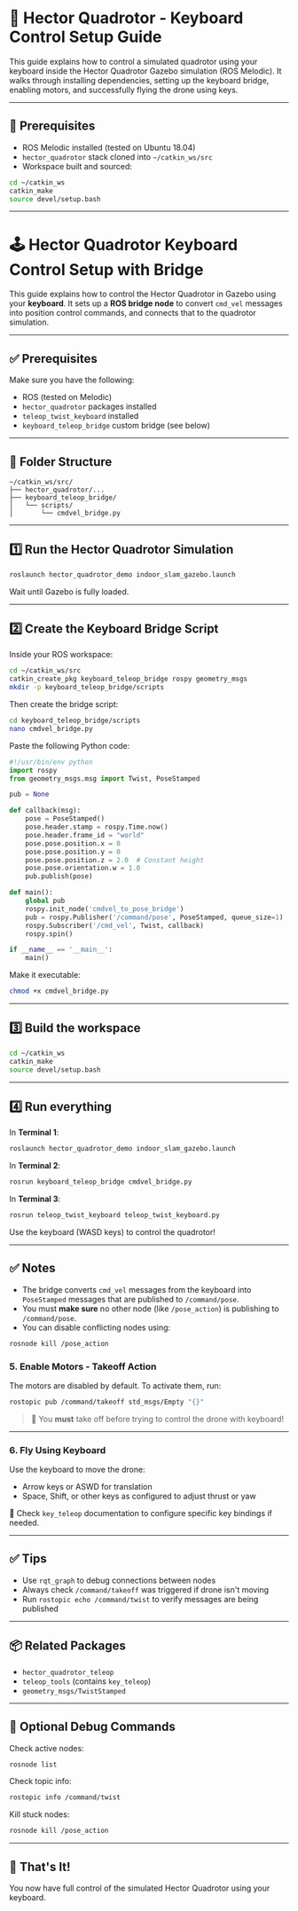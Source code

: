 # 🚁 Hector Quadrotor - Keyboard Control Setup Guide

This guide explains how to control a simulated quadrotor using your keyboard inside the Hector Quadrotor Gazebo simulation (ROS Melodic).
It walks through installing dependencies, setting up the keyboard bridge, enabling motors, and successfully flying the drone using keys.

---

## 🧩 Prerequisites

* ROS Melodic installed (tested on Ubuntu 18.04)
* `hector_quadrotor` stack cloned into `~/catkin_ws/src`
* Workspace built and sourced:

```bash
cd ~/catkin_ws
catkin_make
source devel/setup.bash
```

---

# 🕹️ Hector Quadrotor Keyboard Control Setup with Bridge

This guide explains how to control the Hector Quadrotor in Gazebo using your **keyboard**. It sets up a **ROS bridge node** to convert `cmd_vel` messages into position control commands, and connects that to the quadrotor simulation.

---

## ✅ Prerequisites

Make sure you have the following:

* ROS (tested on Melodic)
* `hector_quadrotor` packages installed
* `teleop_twist_keyboard` installed
* `keyboard_teleop_bridge` custom bridge (see below)

---

## 📁 Folder Structure

```
~/catkin_ws/src/
├── hector_quadrotor/...
├── keyboard_teleop_bridge/
│   └── scripts/
│       └── cmdvel_bridge.py
```

---

## 1️⃣ Run the Hector Quadrotor Simulation

```bash
roslaunch hector_quadrotor_demo indoor_slam_gazebo.launch
```

Wait until Gazebo is fully loaded.

---

## 2️⃣ Create the Keyboard Bridge Script

Inside your ROS workspace:

```bash
cd ~/catkin_ws/src
catkin_create_pkg keyboard_teleop_bridge rospy geometry_msgs
mkdir -p keyboard_teleop_bridge/scripts
```

Then create the bridge script:

```bash
cd keyboard_teleop_bridge/scripts
nano cmdvel_bridge.py
```

Paste the following Python code:

```python
#!/usr/bin/env python
import rospy
from geometry_msgs.msg import Twist, PoseStamped

pub = None

def callback(msg):
    pose = PoseStamped()
    pose.header.stamp = rospy.Time.now()
    pose.header.frame_id = "world"
    pose.pose.position.x = 0
    pose.pose.position.y = 0
    pose.pose.position.z = 2.0  # Constant height
    pose.pose.orientation.w = 1.0
    pub.publish(pose)

def main():
    global pub
    rospy.init_node('cmdvel_to_pose_bridge')
    pub = rospy.Publisher('/command/pose', PoseStamped, queue_size=1)
    rospy.Subscriber('/cmd_vel', Twist, callback)
    rospy.spin()

if __name__ == '__main__':
    main()
```

Make it executable:

```bash
chmod +x cmdvel_bridge.py
```

---

## 3️⃣ Build the workspace

```bash
cd ~/catkin_ws
catkin_make
source devel/setup.bash
```

---

## 4️⃣ Run everything

In **Terminal 1**:

```bash
roslaunch hector_quadrotor_demo indoor_slam_gazebo.launch
```

In **Terminal 2**:

```bash
rosrun keyboard_teleop_bridge cmdvel_bridge.py
```

In **Terminal 3**:

```bash
rosrun teleop_twist_keyboard teleop_twist_keyboard.py
```

Use the keyboard (WASD keys) to control the quadrotor!

---

## ✅ Notes

* The bridge converts `cmd_vel` messages from the keyboard into `PoseStamped` messages that are published to `/command/pose`.
* You must **make sure** no other node (like `/pose_action`) is publishing to `/command/pose`.
* You can disable conflicting nodes using:

```bash
rosnode kill /pose_action
```

### 5. Enable Motors - Takeoff Action

The motors are disabled by default. To activate them, run:

```bash
rostopic pub /command/takeoff std_msgs/Empty "{}"
```

> 🛑 You **must** take off before trying to control the drone with keyboard!

---

### 6. Fly Using Keyboard

Use the keyboard to move the drone:

* Arrow keys or ASWD for translation
* Space, Shift, or other keys as configured to adjust thrust or yaw

📌 Check `key_teleop` documentation to configure specific key bindings if needed.

---

## ✅ Tips

* Use `rqt_graph` to debug connections between nodes
* Always check `/command/takeoff` was triggered if drone isn't moving
* Run `rostopic echo /command/twist` to verify messages are being published

---

## 📦 Related Packages

* `hector_quadrotor_teleop`
* `teleop_tools` (contains `key_teleop`)
* `geometry_msgs/TwistStamped`

---

## 🧪 Optional Debug Commands

Check active nodes:

```bash
rosnode list
```

Check topic info:

```bash
rostopic info /command/twist
```

Kill stuck nodes:

```bash
rosnode kill /pose_action
```

---

## 🥳 That's It!

You now have full control of the simulated Hector Quadrotor using your keyboard.
